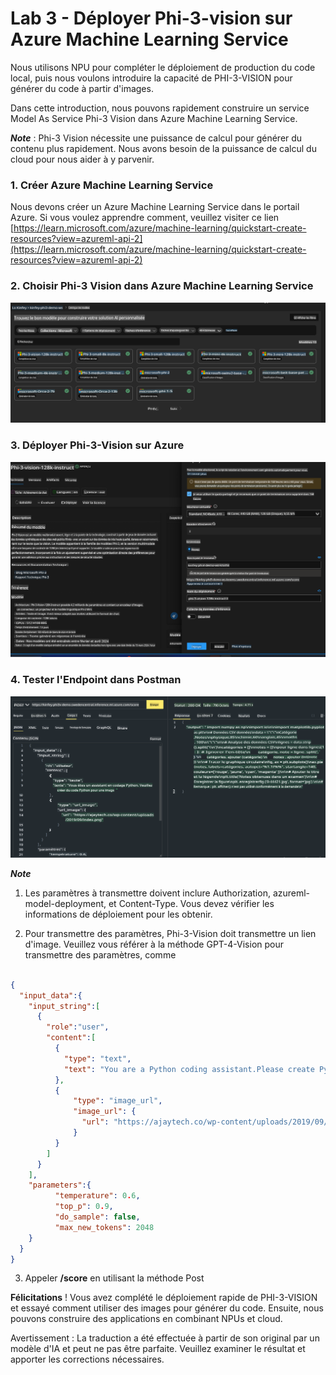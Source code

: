# **Lab 3 - Déployer Phi-3-vision sur Azure Machine Learning Service**

Nous utilisons NPU pour compléter le déploiement de production du code local, puis nous voulons introduire la capacité de PHI-3-VISION pour générer du code à partir d'images.

Dans cette introduction, nous pouvons rapidement construire un service Model As Service Phi-3 Vision dans Azure Machine Learning Service.

***Note*** : Phi-3 Vision nécessite une puissance de calcul pour générer du contenu plus rapidement. Nous avons besoin de la puissance de calcul du cloud pour nous aider à y parvenir.

### **1. Créer Azure Machine Learning Service**

Nous devons créer un Azure Machine Learning Service dans le portail Azure. Si vous voulez apprendre comment, veuillez visiter ce lien [https://learn.microsoft.com/azure/machine-learning/quickstart-create-resources?view=azureml-api-2](https://learn.microsoft.com/azure/machine-learning/quickstart-create-resources?view=azureml-api-2)

### **2. Choisir Phi-3 Vision dans Azure Machine Learning Service**

![Catalog](../../../../../../../translated_images/vison_catalog.bad341c95280549cb1408f9d387dbaf819f8c25868eaa0fb699ea71e3da7e842.fr.png)

### **3. Déployer Phi-3-Vision sur Azure**

![Deploy](../../../../../../../translated_images/vision_deploy.a16e2cb64056d25adfe9e984f0d53e6435a44a05cf3239375c86d490e9789259.fr.png)

### **4. Tester l'Endpoint dans Postman**

![Test](../../../../../../../translated_images/vision_test.31b672d213c01eb2353c25eeffeb7f20fa0a1bc3036fb3d4f5c9c8a077c609cd.fr.png)

***Note***

1. Les paramètres à transmettre doivent inclure Authorization, azureml-model-deployment, et Content-Type. Vous devez vérifier les informations de déploiement pour les obtenir.

2. Pour transmettre des paramètres, Phi-3-Vision doit transmettre un lien d'image. Veuillez vous référer à la méthode GPT-4-Vision pour transmettre des paramètres, comme

```json

{
  "input_data":{
    "input_string":[
      {
        "role":"user",
        "content":[ 
          {
            "type": "text",
            "text": "You are a Python coding assistant.Please create Python code for image "
          },
          {
              "type": "image_url",
              "image_url": {
                "url": "https://ajaytech.co/wp-content/uploads/2019/09/index.png"
              }
          }
        ]
      }
    ],
    "parameters":{
          "temperature": 0.6,
          "top_p": 0.9,
          "do_sample": false,
          "max_new_tokens": 2048
    }
  }
}

```

3. Appeler **/score** en utilisant la méthode Post

**Félicitations** ! Vous avez complété le déploiement rapide de PHI-3-VISION et essayé comment utiliser des images pour générer du code. Ensuite, nous pouvons construire des applications en combinant NPUs et cloud.

Avertissement : La traduction a été effectuée à partir de son original par un modèle d'IA et peut ne pas être parfaite. Veuillez examiner le résultat et apporter les corrections nécessaires.